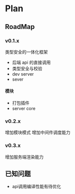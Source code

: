 # Plan

## RoadMap

### v0.1.x

类型安全的一体化框架

- 后端 api 的直接调用
- 类型安全与校验
- dev server
- sever

#### 模块

- 打包插件
- server core

### v0.2.x

增加模块模式
增加中间件调度能力

### v0.3.x

增加服务端渲染能力

## 已知问题

- api调用编译性能有待优化
